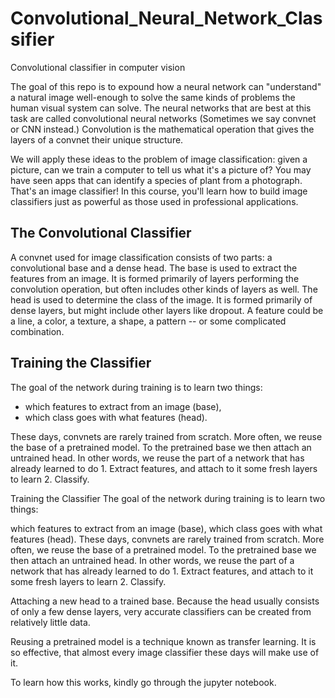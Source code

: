 # Convolutional_Neural_Network_Classifier
Convolutional classifier in computer vision

The goal of this repo is to expound how a neural network can "understand" a natural image well-enough to solve the same kinds of problems the human visual system can solve.
The neural networks that are best at this task are called convolutional neural networks (Sometimes we say convnet or CNN instead.) Convolution is the mathematical operation that gives the layers of a convnet their unique structure.

We will apply these ideas to the problem of image classification: given a picture, can we train a computer to tell us what it's a picture of? You may have seen apps that can identify a species of plant from a photograph. That's an image classifier! In this course, you'll learn how to build image classifiers just as powerful as those used in professional applications.

## The Convolutional Classifier

A convnet used for image classification consists of two parts: a convolutional base and a dense head.
The base is used to extract the features from an image. It is formed primarily of layers performing the convolution operation, but often includes other kinds of layers as well. 
The head is used to determine the class of the image. It is formed primarily of dense layers, but might include other layers like dropout.
A feature could be a line, a color, a texture, a shape, a pattern -- or some complicated combination.

## Training the Classifier
The goal of the network during training is to learn two things:
* which features to extract from an image (base),
* which class goes with what features (head).

These days, convnets are rarely trained from scratch. More often, we reuse the base of a pretrained model. To the pretrained base we then attach an untrained head. In other words, we reuse the part of a network that has already learned to do 1. Extract features, and attach to it some fresh layers to learn 2. Classify.

Training the Classifier
The goal of the network during training is to learn two things:

which features to extract from an image (base),
which class goes with what features (head).
These days, convnets are rarely trained from scratch. More often, we reuse the base of a pretrained model. To the pretrained base we then attach an untrained head. In other words, we reuse the part of a network that has already learned to do 1. Extract features, and attach to it some fresh layers to learn 2. Classify.

Attaching a new head to a trained base.
Because the head usually consists of only a few dense layers, very accurate classifiers can be created from relatively little data.

Reusing a pretrained model is a technique known as transfer learning. It is so effective, that almost every image classifier these days will make use of it.

To learn how this works, kindly go through the jupyter notebook.
